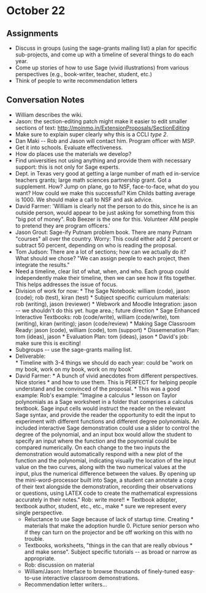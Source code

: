

# October 22


## Assignments

* Discuss in groups (using the sage-grants mailing list) a plan for specific sub-projects, and come up with a timeline of several things to do each year. 
* Come up stories of how to use Sage (vivid illustrations) from various perspectives (e.g., book-writer, teacher, student, etc.) 
* Think of people to write recommendation letters 

## Conversation Notes

* William describes the wiki. 
* Jason: the section-editing patch might make it easier to edit smaller sections of text: <a class="http" href="http://moinmo.in/ExtensionProposals/SectionEditing">http://moinmo.in/ExtensionProposals/SectionEditing</a> 
* Make sure to explain super clearly why this is a CCLI *type 2*. 
* Dan Maki -- Rob and Jason will contact him.   Program officer with MSP.  
* Get it into schools. Evaluate effectiveness.  
* How do places use the materials we develop? 
* Find universities not using anything and provide them with necessary support: this is not only for Sage experts. 
* Dept. in Texas very good at getting a large number of math ed in-service teachers grants; large math sciences partnership grant.  Got a supplement.    How?  Jump on plane, go to NSF, face-to-face, what do you want?  How could we make this successful?   Kim Childs batting average is 1000.   We should make a call to NSF and ask advice.    
* David Farmer: 'William is clearly not the person to do this, since he is an outside person, would appear to be just asking for something from this "big pot of money".  Rob Beezer is the one for this.  Volunteer AIM people to pretend they are program officers.' 
* Jason Grout: Sage-ify Putnam problem book.   There are many Putnam "courses" all over the country.   Worry: This could either add 2 percent or subtract 50 percent, depending on who is reading the proposal.  
* Tom Judson: There are a lot of sections; how can we actually do it?    What should we chose?  "We can assign people to each project, then integrate the results."  
* Need a timeline, clear list of what, when, and who.   Each group could independently make their timeline, then we can see how it fits together.  This helps addresses the issue of focus.  
* Division of work for now: 
         * The Sage Notebook: william (code), jason (code);  rob (test), kiran (test) 
         * Subject specific curriculum materials: rob (writing), jason (reviewer) 
         * Webwork and Moodle Integration: jason -- we shouldn't do this yet.  huge area.; future direction 
         * Sage Enhanced Interactive Textbooks: rob (code/write), william (code/write), tom (writing), kiran (writing); jason (code/review) 
         * Making Sage Classroom Ready: jason (code), william (code), tom (support) 
         * Dissemenation Plan: tom (ideas), jason 
         * Evaluation Plan: tom (ideas), jason 
      * David's job: make sure this is exciting! 
* Subgroups -- use the sage-grants mailing list.  
* Deliverable:  
         * Timeline with 3-4 things we should do each year: could be "work on my book, work on my book, work on my book" 
* David Farmer: 
         * A bunch of vivid anecdotes from different perspectives.  Nice stories 
               * and how to use them.  This is PERFECT for helping people understand and be convinced of the proposal. 
         * This was a good example: Rob's example: "Imagine a calculus 
               * lesson on Taylor polynomials as a Sage worksheet in a folder that comprises a calculus textbook. Sage input cells would instruct the reader on the relevant Sage syntax, and provide the reader the opportunity to edit the input to experiment with different functions and different degree polynomials. An included interactive Sage demonstration could use a slider to control the degree of the polynomial, and an input box would allow the student to specify an input where the function and the poynomial could be compared numerically. On each change to the two inputs the demonstration would automatically respond with a new plot of the function and the polynomial, indicating visually the location of the input value on the two curves, along with the two numerical values at the input, plus the numerical difference between the values. By opening up the mini-word-processor built into Sage, a student can annotate a copy of their text alongside the demonstration, recording their observations or questions, using LATEX code to create the mathematical expressions accurately in their notes." Rob: write more!! 
         * Textbook adopter, textbook author, student, etc., etc., make 
               * sure we represent every single perspective. 
   * Reluctance to use Sage because of lack of startup time.  Creating 
         * materials that make the adoption hurdle 0.  Picture senior person  who if they can turn on the projector and be off working on this  with no trouble. 
   * Textbooks, worksheets, "things in the can that are really obvious 
         * and make sense". Subject specific tutorials -- as broad or narrow as appropriate.    
   * Rob: discussion on material  
   * William/Jason: Interface to browse thousands of finely-tuned easy-to-use interactive classroom demonstrations. 
   * Recommendation letter writers... 